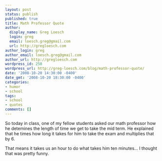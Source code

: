```yaml
---
layout: post
status: publish
published: true
title: Math Professor Quote
author:
  display_name: Greg Loesch
  login: greg
  email: loesch.greg@gmail.com
  url: http://gregloesch.com
author_login: greg
author_email: loesch.greg@gmail.com
author_url: http://gregloesch.com
wordpress_id: 258
wordpress_url: http://greg-loesch.com/blog/math-professor-quote/
date: '2008-10-20 14:30:00 -0400'
date_gmt: '2008-10-20 18:30:00 -0400'
categories:
- humor
- school
tags:
- school
- quotes
comments: []
---
```

<p>So today in class, one of my fellow students asked our math professor how he detemines the length of time we get to take the mid term. He explained that he times how long it takes for him to take the exam and multiplies that by 6.</p>
<p>That means it takes us an hour to do what takes him ten minutes...  I thought that was pretty funny.   </p>
